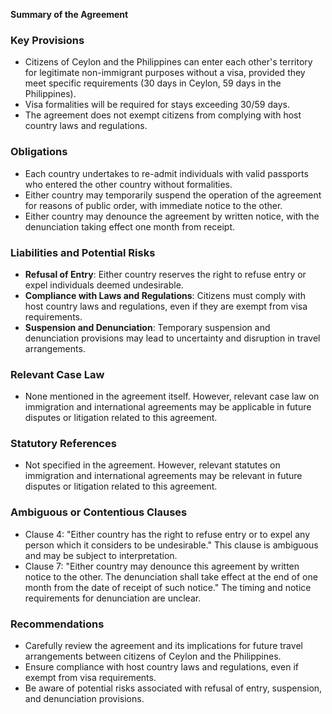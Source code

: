 **Summary of the Agreement**

### Key Provisions

* Citizens of Ceylon and the Philippines can enter each other's territory for legitimate non-immigrant purposes without a visa, provided they meet specific requirements (30 days in Ceylon, 59 days in the Philippines).
* Visa formalities will be required for stays exceeding 30/59 days.
* The agreement does not exempt citizens from complying with host country laws and regulations.

### Obligations

* Each country undertakes to re-admit individuals with valid passports who entered the other country without formalities.
* Either country may temporarily suspend the operation of the agreement for reasons of public order, with immediate notice to the other.
* Either country may denounce the agreement by written notice, with the denunciation taking effect one month from receipt.

### Liabilities and Potential Risks

* **Refusal of Entry**: Either country reserves the right to refuse entry or expel individuals deemed undesirable.
* **Compliance with Laws and Regulations**: Citizens must comply with host country laws and regulations, even if they are exempt from visa requirements.
* **Suspension and Denunciation**: Temporary suspension and denunciation provisions may lead to uncertainty and disruption in travel arrangements.

### Relevant Case Law

* None mentioned in the agreement itself. However, relevant case law on immigration and international agreements may be applicable in future disputes or litigation related to this agreement.

### Statutory References

* Not specified in the agreement. However, relevant statutes on immigration and international agreements may be relevant in future disputes or litigation related to this agreement.

### Ambiguous or Contentious Clauses

* Clause 4: "Either country has the right to refuse entry or to expel any person which it considers to be undesirable." This clause is ambiguous and may be subject to interpretation.
* Clause 7: "Either country may denounce this agreement by written notice to the other. The denunciation shall take effect at the end of one month from the date of receipt of such notice." The timing and notice requirements for denunciation are unclear.

### Recommendations

* Carefully review the agreement and its implications for future travel arrangements between citizens of Ceylon and the Philippines.
* Ensure compliance with host country laws and regulations, even if exempt from visa requirements.
* Be aware of potential risks associated with refusal of entry, suspension, and denunciation provisions.